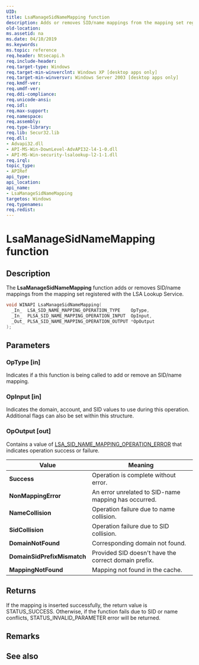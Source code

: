 ```yaml
---
UID: 
title: LsaManageSidNameMapping function
description: Adds or removes SID/name mappings from the mapping set registered with the LSA Lookup Service.
old-location: 
ms.assetid: na
ms.date: 04/10/2019
ms.keywords: 
ms.topic: reference
req.header: Ntsecapi.h
req.include-header: 
req.target-type: Windows
req.target-min-winverclnt: Windows XP [desktop apps only]
req.target-min-winversvr: Windows Server 2003 [desktop apps only]
req.kmdf-ver: 
req.umdf-ver: 
req.ddi-compliance: 
req.unicode-ansi: 
req.idl: 
req.max-support: 
req.namespace: 
req.assembly: 
req.type-library: 
req.lib: Secur32.lib
req.dll:
- Advapi32.dll
- API-MS-Win-DownLevel-AdvAPI32-l4-1-0.dll
- API-MS-Win-security-lsalookup-l2-1-1.dll
req.irql: 
topic_type:
- APIRef
api_type: 
api_location: 
api_name:
- LsaManageSidNameMapping
targetos: Windows
req.typenames: 
req.redist: 
---
```


# LsaManageSidNameMapping function

## Description

The **LsaManageSidNameMapping** function adds or removes SID/name mappings from the mapping set registered with the LSA Lookup Service.

```cpp
void WINAPI LsaManageSidNameMapping(
  _In_  LSA_SID_NAME_MAPPING_OPERATION_TYPE    OpType,
  _In_  PLSA_SID_NAME_MAPPING_OPERATION_INPUT  OpInput,
  _Out_ PLSA_SID_NAME_MAPPING_OPERATION_OUTPUT *OpOutput
);
```

## Parameters

### OpType [in]

Indicates if a this function is being called to add or remove an SID/name mapping.

### OpInput [in]

Indicates the domain, account, and SID values to use during this operation. Additional flags can also be set within this structure.

### OpOutput [out]

Contains a value of [LSA_SID_NAME_MAPPING_OPERATION_ERROR](/library/dn280707.aspx) that indicates operation success or failure.

| Value | Meaning |
|-------|---------|
| **Success** | Operation is complete without error. |
| **NonMappingError** | An error unrelated to SID-name mapping has occurred. |
| **NameCollision** | Operation failure due to name collision. |
| **SidCollision** | Operation failure due to SID collision. |
| **DomainNotFound** | Corresponding domain not found. |
| **DomainSidPrefixMismatch** | Provided SID doesn't have the correct domain prefix. |
| **MappingNotFound** | Mapping not found in the cache. |

## Returns

If the mapping is inserted successfully, the return value is STATUS_SUCCESS.
Otherwise, if the function fails due to SID or name conflicts, STATUS_INVALID_PARAMETER error will be returned.

## Remarks

## See also
